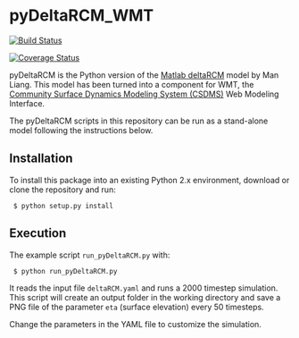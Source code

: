 # pyDeltaRCM_WMT

[![Build Status](https://api.travis-ci.com/DeltaRCM/pyDeltaRCM_WMT.svg?branch=develop)](https://travis-ci.com/DeltaRCM/pyDeltaRCM_WMT)

[![Coverage Status](https://coveralls.io/repos/github/DeltaRCM/pyDeltaRCM_WMT/badge.svg?branch=develop)](https://coveralls.io/github/DeltaRCM/pyDeltaRCM_WMT?branch=develop)

pyDeltaRCM is the Python version of the [Matlab deltaRCM](http://csdms.colorado.edu/wiki/Model:DeltaRCM) model by Man Liang. 
This model has been turned into a component for WMT, the [Community Surface Dynamics Modeling System (CSDMS)](http://csdms.colorado.edu/wiki/Main_Page) Web Modeling Interface.

The pyDeltaRCM scripts in this repository can be run as a stand-alone model following the instructions below.

## Installation

To install this package into an existing Python 2.x environment, download or clone the repository and run:

``` $ python setup.py install```

## Execution

The example script `run_pyDeltaRCM.py` with:

``` $ python run_pyDeltaRCM.py```

It reads the input file `deltaRCM.yaml` and runs a 2000 timestep simulation. This script will create an output folder in the working directory and save a PNG file of the parameter `eta` (surface elevation) every 50 timesteps.

Change the parameters in the YAML file to customize the simulation.

